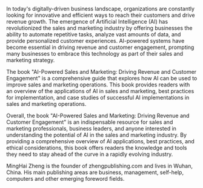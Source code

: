 

In today's digitally-driven business landscape, organizations are constantly looking for innovative and efficient ways to reach their customers and drive revenue growth. The emergence of Artificial Intelligence (AI) has revolutionized the sales and marketing industry by offering businesses the ability to automate repetitive tasks, analyze vast amounts of data, and provide personalized customer experiences. AI-powered systems have become essential in driving revenue and customer engagement, prompting many businesses to embrace this technology as part of their sales and marketing strategy.

The book "AI-Powered Sales and Marketing: Driving Revenue and Customer Engagement" is a comprehensive guide that explores how AI can be used to improve sales and marketing operations. This book provides readers with an overview of the applications of AI in sales and marketing, best practices for implementation, and case studies of successful AI implementations in sales and marketing operations.

Overall, the book "AI-Powered Sales and Marketing: Driving Revenue and Customer Engagement" is an indispensable resource for sales and marketing professionals, business leaders, and anyone interested in understanding the potential of AI in the sales and marketing industry. By providing a comprehensive overview of AI applications, best practices, and ethical considerations, this book offers readers the knowledge and tools they need to stay ahead of the curve in a rapidly evolving industry.

MingHai Zheng is the founder of zhengpublishing.com and lives in Wuhan, China. His main publishing areas are business, management, self-help, computers and other emerging foreword fields.
